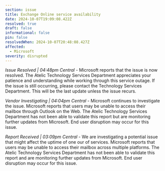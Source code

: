 ```yaml
---
section: issue
title: Exchange Online service availability
date: 2024-10-07T19:09:08.422Z
resolved: true
draft: false
informational: false
pin: false
resolvedWhen: 2024-10-07T20:48:08.427Z
affected:
  - Microsoft
severity: disrupted
---
```

*Issue Resolved | 04:48pm Central* - Microsoft reports that the issue is now resolved. The Atelic Technology Services Department appreciates your patience and understanding while working through this service outage. If the issue is still occurring, please contact the Technology Services Department. This will be the last update unless the issue recurs.

*Vendor Investigating | 04:04pm Central* - Microsoft continues to investigate the issue. Microsoft reports that users may be unable to access their mailbox through Outlook on the Web. The Atelic Technology Services Department has not been able to validate this report but are monitoring further updates from Microsoft. End user disruption may occur for this issue.

*Report Received | 03:09pm Central* - We are investigating a potential issue that might affect the uptime of one our of services. Microsoft reports that users may be unable to access their mailbox across multiple platforms. The Atelic Technology Services Department has not been able to validate this report and are monitoring further updates from Microsoft. End user disruption may occur for this issue.